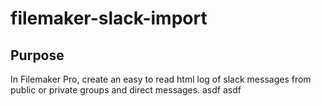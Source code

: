 # filemaker-slack-import

## Purpose
In Filemaker Pro, create an easy to read html log of slack messages from public or private groups and direct messages.
asdf
asdf
